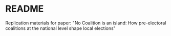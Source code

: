 # README

Replication materials for paper: "No Coalition is an island: How pre-electoral coalitions at the national level shape local elections"